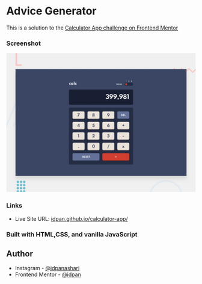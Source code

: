 # Advice Generator

This is a solution to the [Calculator App challenge on Frontend Mentor](https://www.frontendmentor.io/solutions/calculatorapp-create-using-html-css-and-js-ry8PEr-85)

### Screenshot

![](./design/desktop-preview.jpg)

### Links

- Live Site URL: [idpan.github.io/calculator-app/](https://idpan.github.io/calculator-app/)

### Built with HTML,CSS, and vanilla JavaScript

## Author

- Instagram - [@idpanashari](https://www.instagram.com/idpanashari/)
- Frontend Mentor - [@idpan](https://www.frontendmentor.io/profile/idpan)
